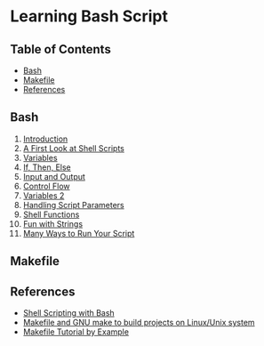 # Learning Bash Script

## Table of Contents

<!-- START doctoc generated TOC please keep comment here to allow auto update -->
<!-- DON'T EDIT THIS SECTION, INSTEAD RE-RUN doctoc TO UPDATE -->

- [Bash](#bash)
- [Makefile](#makefile)
- [References](#references)

<!-- END doctoc generated TOC please keep comment here to allow auto update -->

## Bash

1. [Introduction](introduction/README.md)
1. [A First Look at Shell Scripts](a-first-look-at-shell-scripts/README.md)
1. [Variables](variables/README.md)
1. [If, Then, Else](if-then-else/README.md)
1. [Input and Output](input-and-output/README.md)
1. [Control Flow](control-flow/README.md)
1. [Variables 2](variables-2/README.md)
1. [Handling Script Parameters](handling-script-parameters/README.md)
1. [Shell Functions](shell-functions/README.md)
1. [Fun with Strings](fun-with-strings/README.md)
1. [Many Ways to Run Your Script](many-ways-to-run-your-script/README.md)

## Makefile

## References

- [Shell Scripting with Bash](https://app.pluralsight.com/library/courses/bash-shell-scripting/table-of-contents)
- [Makefile and GNU make to build projects on Linux/Unix system](https://www.udemy.com/course/gnu-make-make-utility-and-makefile)
- [Makefile Tutorial by Example](https://makefiletutorial.com/)
